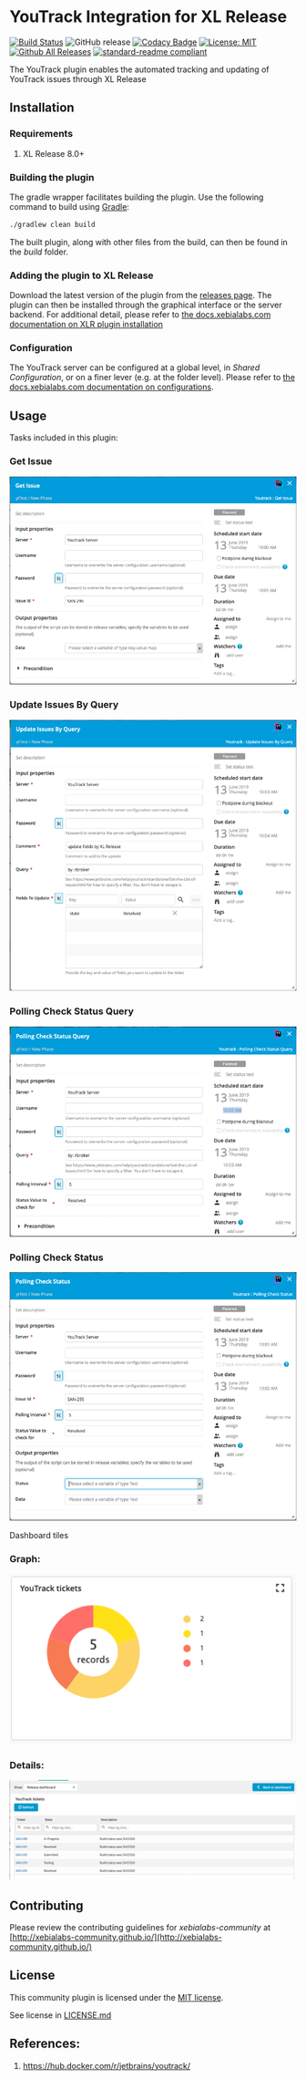 # YouTrack Integration for XL Release

[![Build Status][xlr-youtrack-plugin-travis-image]][xlr-youtrack-plugin-travis-url]
![GitHub release](https://img.shields.io/github/release/xebialabs-community/xlr-youtrack-plugin.svg)
[![Codacy Badge](https://api.codacy.com/project/badge/Grade/69e1ca3ab3a14a30bb60499becbb61dc)](https://www.codacy.com/app/ndebuhr/xlr-youtrack-plugin?utm_source=github.com&amp;utm_medium=referral&amp;utm_content=xebialabs-community/xlr-youtrack-plugin&amp;utm_campaign=Badge_Grade)
[![License: MIT][xlr-youtrack-plugin-license-image]][xlr-youtrack-plugin-license-url]
[![Github All Releases][xlr-youtrack-plugin-downloads-image]][xlr-youtrack-plugin-releases-url]
[![standard-readme compliant](https://img.shields.io/badge/readme%20style-standard-blue.svg)](https://github.com/RichardLitt/standard-readme)

The YouTrack plugin enables the automated tracking and updating of YouTrack issues through XL Release

## Installation

### Requirements

1. XL Release 8.0+

### Building the plugin
The gradle wrapper facilitates building the plugin.  Use the following command to build using [Gradle](https://gradle.org/):
```bash
./gradlew clean build
```
The built plugin, along with other files from the build, can then be found in the _build_ folder.

### Adding the plugin to XL Release

Download the latest version of the plugin from the [releases page][xlr-youtrack-plugin-releases-url].  The plugin can then be installed through the graphical interface or the server backend.  For additional detail, please refer to [the docs.xebialabs.com documentation on XLR plugin installation](https://docs.xebialabs.com/xl-release/how-to/install-or-remove-xl-release-plugins.html)

### Configuration

The YouTrack server can be configured at a global level, in _Shared Configuration_, or on a finer lever (e.g. at the folder level).  Please refer to [the docs.xebialabs.com documentation on configurations](https://docs.xebialabs.com/xl-release/how-to/create-custom-configuration-types.html#configuration-page).

## Usage

Tasks included in this plugin:
### Get Issue
![GetIssue](images/Get_Issue.png)

### Update Issues By Query
![UpdateIssuesByQuery](images/Update_Issues_By_Query.png)

### Polling Check Status Query
![PollingCheckStatusQuery](images/Polling_Check_Status_Query.png)

### Polling Check Status
![PollingCheckStatus](images/Polling_Check_Status.png)

Dashboard tiles

### Graph:
![dashboard_tile](images/dashboard_tile.png)

### Details:
![dashboard_details](images/dashboard_details.png)

## Contributing

Please review the contributing guidelines for _xebialabs-community_ at [http://xebialabs-community.github.io/](http://xebialabs-community.github.io/)

## License

This community plugin is licensed under the [MIT license][xlr-youtrack-plugin-license-url].

See license in [LICENSE.md](LICENSE.md)

## References:
1. https://hub.docker.com/r/jetbrains/youtrack/

[xlr-youtrack-plugin-travis-image]: https://travis-ci.org/xebialabs-community/xlr-youtrack-plugin.svg?branch=master
[xlr-youtrack-plugin-travis-url]: https://travis-ci.org/xebialabs-community/xlr-youtrack-plugin
[xlr-youtrack-plugin-license-image]: https://img.shields.io/badge/license-MIT-yellow.svg
[xlr-youtrack-plugin-license-url]: https://opensource.org/licenses/MIT
[xlr-youtrack-plugin-downloads-image]: https://img.shields.io/github/downloads/xebialabs-community/xlr-youtrack-plugin/total.svg
[xlr-youtrack-plugin-releases-url]: https://github.com/xebialabs-community/xlr-youtrack-plugin/releases
